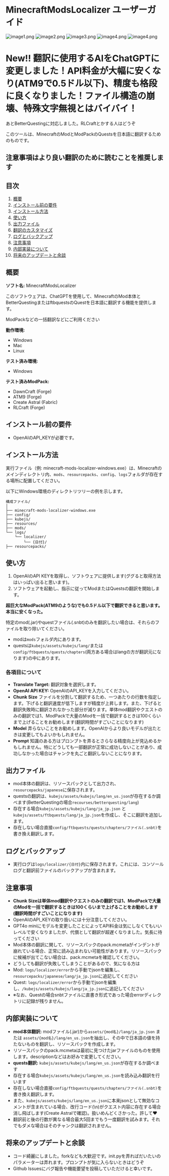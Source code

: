 # MinecraftModsLocalizer ユーザーガイド
![image1.png](/docs/assets/image1.png)
![image2.png](/docs/assets/image2.png)
![image3.png](/docs/assets/image3.png)
![image4.png](/docs/assets/image4.png)
![image4.png](/docs/assets/image5.png)

# **New!! 翻訳に使用するAIをChatGPTに変更しました！API料金が大幅に安くなり(ATM9で0.5ドル以下)、精度も格段に良くなりました！ファイル構造の崩壊、特殊文字無視とはバイバイ！**
あとBetterQuestingに対応しました。RLCraftとかする人はどうぞ


このツールは、MinecraftのModとModPackのQuestsを日本語に翻訳するためのものです。
## 注意事項はより良い翻訳のために読むことを推奨します

## 目次

1. [概要](#概要)
2. [インストール前の要件](#インストール前の要件)
3. [インストール方法](#インストール方法)
4. [使い方](#使い方)
5. [出力ファイル](#出力ファイル)
6. [翻訳のカスタマイズ](#翻訳のカスタマイズ)
7. [ログとバックアップ](#ログとバックアップ)
8. [注意事項](#注意事項)
9. [内部実装について](#内部実装について)
10. [将来のアップデートと余談](#将来のアップデートと余談)

## 概要

**ソフト名:** MinecraftModsLocalizer

このソフトウェアは、ChatGPTを使用して、MinecraftのMod本体とBetterQuestingまたはftbquestsのQuestを日本語に翻訳する機能を提供します。

ModPackなどの一括翻訳などにご利用ください

**動作環境:**
- Windows
- Mac
- Linux

**テスト済み環境:**
- Windows

**テスト済みModPack:**
- DawnCraft (Forge)
- ATM9 (Forge)
- Create Astral (Fabric)
- RLCraft (Forge)

## インストール前の要件

- OpenAIのAPI_KEYが必要です。

## インストール方法

実行ファイル（例: minecraft-mods-localizer-windows.exe）は、Minecraftのメインディレクトリ内、`mods`、`resourcepacks`、`config`、`logs`フォルダが存在する場所に配置してください。

以下にWindows環境のディレクトリツリーの例を示します。

```
構成ファイル/
│
├── minecraft-mods-localizer-windows.exe
├── config/
├── kubejs/
├── resources/
├── mods/
└── logs/
    └── localizer/
        └── {日付}/
├── resourcepacks/
```

## 使い方

1. OpenAIのAPI KEYを取得し、ソフトウェアに提供します(ググると取得方法はいっぱい出ると思います)。
2. ソフトウェアを起動し、指示に従ってModまたはQuestsの翻訳を開始します。

**超巨大なModPack(ATM9のような)でも0.5ドル以下で翻訳できると思います。本当に安くなった。**

特定のmod(.jar)やquestファイル(.snbt)のみを翻訳したい場合は、それらのファイルを取り除いてください。

- modは`mods`フォルダ内にあります。
- questsは`kubejs/assets/kubejs/lang/`または`config/ftbquests/quests/chapters`(両方ある場合はlangの方が翻訳元になります)の中にあります。

### 各項目について
- **Translate Target:** 翻訳対象を選択します。
- **OpenAI API KEY:** OpenAIのAPI_KEYを入力してください。
- **Chunk Size** ファイルを分割して翻訳するため、一つあたりの行数を指定します。下げると翻訳速度が低下しますが精度が上昇します。また、下げると翻訳失敗時に翻訳されなかった部分が減ります。単体mod翻訳やクエストのみの翻訳では1、ModPackで大量のModを一括で翻訳するときは100くらいまで上げることをお勧めします(翻訳時間がすごいことになります)
- **Model** 弄らないことをお勧めします。OpenAIからより良いモデルが出たときは変更してもよいかもしれません。
- **Prompt** 知識のある方はプロンプトを弄るとさらなる精度向上が見込めるかもしれません。特にどうしても一部翻訳が正常に成功しないことがあり、成功しなかった場合はチャンクを丸ごと翻訳しないことになります。

## 出力ファイル

- mod本体の翻訳は、リソースパックとして出力され、`resourcepacks/japanese`に保存されます。
- questsの翻訳は、`kubejs/assets/kubejs/lang/en_us.json`が存在するか調べます(BetterQuestingの場合`recourses/betterquesting/lang`)
- 存在する場合`kubejs/assets/kubejs/lang/ja_jp.json` と `kubejs/assets/ftbquests/lang/ja_jp.json`を作成し、そこに翻訳を追加します。
- 存在しない場合直接`config/ftbquests/quests/chapters/ファイル(.snbt)`を書き換え翻訳します。

## ログとバックアップ

- 実行ログは`logs/localizer/{日付}`内に保存されます。これには、コンソールログと翻訳前ファイルのバックアップが含まれます。

## 注意事項

- **Chunk Sizeは単体mod翻訳やクエストのみの翻訳では1、ModPackで大量のModを一括で翻訳するときは100くらいまで上げることをお勧めします(翻訳時間がすごいことになります)**
- OpenAIのAPI_KEYの取り扱いには十分注意してください。
- GPT4o miniにモデルを変更したことによってAPI料金は気にしなくてもいいレベルで安くなりましたが、代償として翻訳が超遅くなりました。気長に待ってください
- Mod本体の翻訳に関して、リソースパックのpack.mcmetaがインデントが崩れている場合、正常に読み込まれない可能性があります。リソースパックに候補が出てこない場合は、pack.mcmetaを確認してください。
- どうしても翻訳が失敗してしまうことがあるので、気になる方は
- Mod: `logs/localizer/error`から手動でjsonを編集し、`resourcepacks/japanese/lang/ja_jp.json`に追記してください
- Quest: `logs/localizer/error`から手動でjsonを編集し、`/kubejs/assets/kubejs/lang/ja_jp.json`に追記してください
- ※なお、Questの場合snbtファイルに直書き形式であった場合errorディレクトリに記録が残りません。

## 内部実装について

- **mod本体翻訳:** modファイル(.jar)から`assets/{mod名}/lang/ja_jp.json` または `assets/{mod名}/lang/en_us.json`を抽出し、その中で日本語の値を持たないものを翻訳し、リソースパックを作成します。
- リソースパックのpack.mcmetaは最初に見つけたjarファイルのものを使用します。descriptionなどはお好みで変更してください。
- **quests翻訳:** `kubejs/assets/kubejs/lang/en_us.json`が存在するか調べます
- 存在する場合`kubejs/assets/kubejs/lang/en_us.json`を読み込み翻訳を行います
- 存在しない場合直接`config/ftbquests/quests/chapters/ファイル(.snbt)`を書き換え翻訳します。
- また、`kubejs/assets/kubejs/lang/en_us.json`に本来jsonとして無効なコメントが含まれている場合、改行コード(\n)がクエスト内容に存在する場合消し飛ばします(Create Astralで確認)。扱いめんどくさかった。許して❤
- 翻訳前と後の行数が異なる場合最大5回までもう一度翻訳を試みます。それでもダメな場合はそのチャンクは翻訳されません。

## 将来のアップデートと余談

- コード綺麗にしました。forkなども大歓迎です。init.pyを弄ればだいたいのパラメーターは弄れます。プロンプトが気に入らないときはどうぞ
- Github Issuesにバグ報告や機能要望を投稿していただけると幸いです。